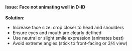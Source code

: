 #### Issue: Face not animating well in D-ID
**Solution:**
- Increase face size: crop closer to head and shoulders
- Ensure eyes and mouth are clearly defined
- Use neutral or slight smile expression (animates best)
- Avoid extreme angles (stick to front-facing or 3/4 view)

